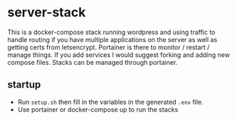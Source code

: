 # server-stack

This is a docker-compose stack running wordpress and using traffic to handle routing if you have multiple applications on the server as 
well as getting certs from letsencrypt. Portainer is there to monitor / restart / manage things. If you add services I would suggest forking
and adding new compose files. Stacks can be managed through portainer. 

## startup

- Run `setup.sh` then fill in the variables in the generated `.env` file. 
- Use portainer or docker-compose up to run the stacks
